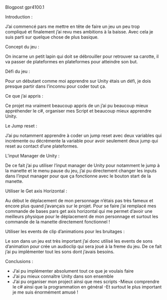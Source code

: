 Blogpost gpr4100.1


Introduction :

J’ai commencé pars me mettre en tête de faire un jeu un peu trop compliqué et finalement j’ai revu mes ambitions à la baisse. Avec cela je suis parti sur quelque chose de plus basique.


Concept du jeu : 

On incarne un petit lapin qui doit se débrouiller pour retrouver sa carotte, il va passer de plateformes en plateformes pour atteindre son but.


Défi du jeu :

Pour un débutant comme moi apprendre sur Unity étais un défi, je dois presque partir dans l’inconnu pour coder tout ça.


Ce que j’ai appris : 

Ce projet ma vraiment beaucoup appris de un j’ai pu beaucoup mieux appréhender le c#, organiser mes Script et beaucoup mieux apprendre Unity.


Le Jump reset : 

J’ai pu notamment  apprendre à coder un jump reset avec deux variables qui incrémente ou décrémente la variable pour avoir seulement deux jump qui reset au contact d’une plateformes.


L’input Manager de Unity :

De ce fait j’ai pu utiliser l’input manager de Unity pour notamment le jump à la manette et le menu pause du jeu, j’ai pu directement changer les inputs dans l’input manager pour que ça fonctionne avec le bouton start de la manette.



Utiliser le Get axis Horizontal :

Au début le déplacement de mon personnage n’étais pas très fameux et encore plus quand j’avançais sur le projet. Pour se faire j’ai remplacé mes commande de bases pars get axis horizontal qui me permet d’avoir une meilleurs physique pour le déplacement de mon personnage et surtout les commande de la manette directement fonctionnel !






Utiliser les events de clip d’animations pour les bruitages : 

Le son dans un jeu est très important j’ai donc utilisé les events de sons d’animation pour crée un audioclip qui sera joué à la freme du jeu. De ce fait j’ai pu implémenter tout les sons dont j’avais besoins.



Conclusions :


- J’ai pu implémenter absolument tout ce que je voulais faire
- J’ai pu mieux connaître Unity dans son ensemble
- J’ai pu organiser mon project ainsi que mes scripts
-Mieux comprendre le c# ainsi que la programmation en général 
-Et surtout le plus important je me suis énormément amusé !
